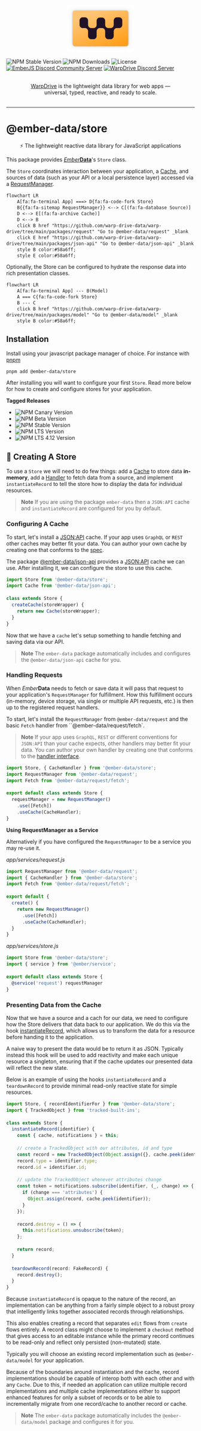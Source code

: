 <p align="center">
  <img
    class="project-logo"
    src="./logos/logo-yellow-slab.svg"
    alt="WarpDrive"
    width="180px"
    title="WarpDrive"
    />
</p>

![NPM Stable Version](https://img.shields.io/npm/v/ember-data/latest?label=version&style=flat&color=fdb155)
![NPM Downloads](https://img.shields.io/npm/dm/ember-data.svg?style=flat&color=fdb155)
![License](https://img.shields.io/github/license/warp-drive-data/warp-drive.svg?style=flat&color=fdb155)
[![EmberJS Discord Community Server](https://img.shields.io/badge/EmberJS-grey?logo=discord&logoColor=fdb155)](https://discord.gg/zT3asNS
)
[![WarpDrive Discord Server](https://img.shields.io/badge/WarpDrive-grey?logo=discord&logoColor=fdb155)](https://discord.gg/PHBbnWJx5S
)

<p align="center">
  <br>
  <a href="https://warp-drive.io">WarpDrive</a> is the lightweight data library for web apps &mdash;
  <br>
  universal, typed, reactive, and ready to scale.
  <br/><br/>
</p>

---

# @ember-data/store

<p align="center">⚡️ The lightweight reactive data library for JavaScript applications</p>

This package provides [*Ember***Data**](https://github.com/warp-drive-data/warp-drive/)'s `Store` class.

The `Store` coordinates interaction between your application, a [Cache](https://api.emberjs.com/ember-data/release/classes/%3CInterface%3E%20Cache),
and sources of data (such as your API or a local persistence layer) accessed via a [RequestManager](https://github.com/warp-drive-data/warp-drive/tree/main/packages/request).

```mermaid
flowchart LR
    A[fa:fa-terminal App] ===> D{fa:fa-code-fork Store}
    B{{fa:fa-sitemap RequestManager}} <--> C[(fa:fa-database Source)]
    D <--> E[(fa:fa-archive Cache)]
    D <--> B
    click B href "https://github.com/warp-drive-data/warp-drive/tree/main/packages/request" "Go to @ember-data/request" _blank
    click E href "https://github.com/warp-drive-data/warp-drive/tree/main/packages/json-api" "Go to @ember-data/json-api" _blank
    style B color:#58a6ff;
    style E color:#58a6ff;
```

Optionally, the Store can be configured to hydrate the response data into rich presentation classes.

```mermaid
flowchart LR
    A[fa:fa-terminal App] --- B(Model)
    A === C{fa:fa-code-fork Store}
    B --- C
    click B href "https://github.com/warp-drive-data/warp-drive/tree/main/packages/model" "Go to @ember-data/model" _blank
    style B color:#58a6ff;
```

## Installation

Install using your javascript package manager of choice. For instance with [pnpm](https://pnpm.io/)

```
pnpm add @ember-data/store
```

After installing you will want to configure your first `Store`. Read more below for how to create and configure stores for your application.

**Tagged Releases**

- ![NPM Canary Version](https://img.shields.io/npm/v/%40ember-data/store/canary?label=%40canary&color=FFBF00)
- ![NPM Beta Version](https://img.shields.io/npm/v/%40ember-data/store/beta?label=%40beta&color=ff00ff)
- ![NPM Stable Version](https://img.shields.io/npm/v/%40ember-data/store/latest?label=%40latest&color=90EE90)
- ![NPM LTS Version](https://img.shields.io/npm/v/%40ember-data/store/lts?label=%40lts&color=0096FF)
- ![NPM LTS 4.12 Version](https://img.shields.io/npm/v/%40ember-data/store/lts-4-12?label=%40lts-4-12&color=bbbbbb)


## 🔨 Creating A Store

To use a `Store` we will need to do few things: add a [Cache](https://api.emberjs.com/ember-data/release/classes/%3CInterface%3E%20Cache) to store data **in-memory**, add a [Handler](https://github.com/warp-drive-data/warp-drive/tree/main/packages/request#handling-requests) to fetch data from a source, and implement `instantiateRecord` to tell the store how to display the data for individual resources. 

> **Note**
> If you are using the package `ember-data` then a `JSON:API` cache and `instantiateRecord` are configured for you by default.

### Configuring A Cache

To start, let's install a [JSON:API](https://jsonapi.org/) cache. If your app uses `GraphQL` or `REST` other caches may better fit your data. You can author your own cache by creating one that conforms to the [spec](https://api.emberjs.com/ember-data/release/classes/%3CInterface%3E%20Cache).

The package [@ember-data/json-api](https://github.com/warp-drive-data/warp-drive/tree/main/packages/json-api) provides a [JSON:API](https://jsonapi.org/) cache we can use. After installing it, we can configure the store to use this cache.

```js
import Store from '@ember-data/store';
import Cache from '@ember-data/json-api';

class extends Store {
  createCache(storeWrapper) {
    return new Cache(storeWrapper);
  }
}
```

Now that we have a `cache` let's setup something to handle fetching and saving data via our API.

> **Note**
> The `ember-data` package automatically includes and configures the `@ember-data/json-api` cache for you.

### Handling Requests

When *Ember***Data** needs to fetch or save data it will pass that request to your application's `RequestManager` for fulfillment. How this fulfillment occurs (in-memory, device storage, via single or multiple API requests, etc.) is then up to the registered request handlers.

To start, let's install the `RequestManager` from `@ember-data/request` and the basic `Fetch` handler from ``@ember-data/request/fetch`.

> **Note**
> If your app uses `GraphQL`, `REST` or different conventions for `JSON:API` than your cache expects, other handlers may better fit your data. You can author your own handler by creating one that conforms to the [handler interface](https://github.com/warp-drive-data/warp-drive/tree/main/packages/request#handling-requests).

```ts
import Store, { CacheHandler } from '@ember-data/store';
import RequestManager from '@ember-data/request';
import Fetch from '@ember-data/request/fetch';

export default class extends Store {
  requestManager = new RequestManager()
    .use([Fetch])
    .useCache(CacheHandler);
}
```

**Using RequestManager as a Service**

Alternatively if you have configured the `RequestManager` to be a service you may re-use it.

*app/services/request.js*
```ts
import RequestManager from '@ember-data/request';
import { CacheHandler } from '@ember-data/store';
import Fetch from '@ember-data/request/fetch';

export default {
  create() {
    return new RequestManager()
      .use([Fetch])
      .useCache(CacheHandler);
  }
}
```

*app/services/store.js*
```ts
import Store from '@ember-data/store';
import { service } from '@ember/service';

export default class extends Store {
  @service('request') requestManager
}
```

### Presenting Data from the Cache

Now that we have a source and a cach for our data, we need to configure how the Store delivers that data back to our application. We do this via the hook [instantiateRecord](https://api.emberjs.com/ember-data/release/classes/Store/methods/instantiateRecord%20(hook)?anchor=instantiateRecord%20(hook)),
which allows us to transform the data for a resource before handing it to the application.

A naive way to present the data would be to return it as JSON. Typically instead this hook will be used to add reactivity and make each unique resource a singleton, ensuring that if the cache updates our presented data will reflect the new state.

Below is an example of using the hooks `instantiateRecord` and a `teardownRecord` to provide minimal read-only reactive state for simple resources.

```ts
import Store, { recordIdentifierFor } from '@ember-data/store';
import { TrackedObject } from 'tracked-built-ins';

class extends Store {
  instantiateRecord(identifier) {
    const { cache, notifications } = this;

    // create a TrackedObject with our attributes, id and type
    const record = new TrackedObject(Object.assign({}, cache.peek(identifier)));
    record.type = identifier.type;
    record.id = identifier.id;
    
    // update the TrackedObject whenever attributes change
    const token = notifications.subscribe(identifier, (_, change) => {
      if (change === 'attributes') {
        Object.assign(record, cache.peek(identifier));
      }
    });

    record.destroy = () => {
      this.notifications.unsubscribe(token);
    };

    return record;
  }

  teardownRecord(record: FakeRecord) {
    record.destroy();
  }
}
```

Because `instantiateRecord` is opaque to the nature of the record, an implementation can be anything from a fairly simple object to a robust proxy that intelligently links together associated records through relationships.

This also enables creating a record that separates `edit` flows from `create` flows entirely. A record class might choose to implement a `checkout` method that gives access to an editable instance while the primary record continues to be read-only and reflect only persisted (non-mutated) state.

Typically you will choose an existing record implementation such as `@ember-data/model` for your application.

Because of the boundaries around instantiation and the cache, record implementations should be capable of interop both with each other and with any `Cache`. Due to this, if needed an application can utilize multiple record implementations and multiple cache implementations either to support enhanced features for only a subset of records or to be able to incrementally migrate from one record/cache to another record or cache.

> **Note**
> The `ember-data` package automatically includes the `@ember-data/model`
> package and configures it for you.
